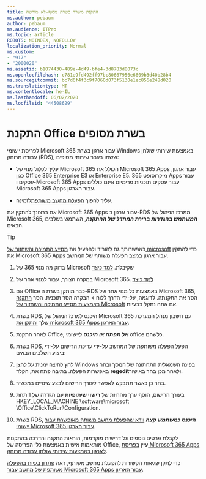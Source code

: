 ```yaml
---
title: התקנת משרד בשרת מסוף-לא מורשה
ms.author: pebaum
author: pebaum
ms.audience: ITPro
ms.topic: article
ROBOTS: NOINDEX, NOFOLLOW
localization_priority: Normal
ms.custom:
- "917"
- "2000020"
ms.assetid: b1074430-489e-4d49-bfe4-3d8783d8073c
ms.openlocfilehash: c781e9fd492ff97bc80667956e6609b3d40b28b4
ms.sourcegitcommit: bc7d6f4f3c9f7060d073f5130e1ec856e248d020
ms.translationtype: MT
ms.contentlocale: he-IL
ms.lasthandoff: 06/02/2020
ms.locfileid: "44508629"
---
```

# <a name="installing-office-on-a-terminal-server"></a>התקנת Office בשרת מסופים

לפריסת יישומי Microsoft 365 עבור ארגון בשרת Windows באמצעות שירותי שולחן עבודה מרוחק (RDS), ששמו בעבר שירותי מסופים:
  
- עליך לכלול מנוי של Microsoft 365 הכולל את Microsoft 365 Apps עבור ארגון, כגון Office 365 Enterprise E3 או Enterprise E5. מיקרוסופט 365 Apps עבור עסקים ו-Microsoft 365 Apps עבור עסקים תוכניות פרימיום אינם כוללים Microsoft 365 Apps עבור הארגון.

- עליך להפוך [הפעלת מחשב משותפת](https://docs.microsoft.com/DeployOffice/overview-shared-computer-activation)לזמינה.

אם ברצונך להתקין את Microsoft 365 Apps עבור ארגון ב-RDS ממרכז הניהול של Microsoft 365, ***המשתמש בהגדרות ברירת המחדל של ההתקנה***, השתמש בשלבים הבאים.

> [!TIP]
> באפשרותך גם להוריד ולהפעיל את [מסייע התמיכה והשחזור של microsoft](https://aka.ms/SaRA_OfficeSCA_M365Portal) כדי להתקין את Microsoft 365 Apps עבור ארגון במצב הפעלה משותף של המחשב.
  
1. בדוק מה מנוי 365 של Microsoft שקיבלת. [למד כיצד](https://docs.microsoft.com/microsoft-365/admin/admin-overview/what-subscription-do-i-have)

2. במקרה הצורך, עבור למנוי אחר של Microsoft 365. [למד כיצד](https://docs.microsoft.com/microsoft-365/commerce/subscriptions/switch-to-a-different-plan)

3. אם Office כבר מותקן בשרת ה-RDS באמצעות כל מנוי אחר של Microsoft 365, הסר את התקנתה. לדוגמה, על-ידי הדרך ללוח \> הבקרה הסר תוכנית. הסר [התקנה באמצעות מסייע התמיכה והשחזור של Microsoft](https://aka.ms/SARA-OfficeUninstall-Alchemy) אם אתה נתקל בבעיות.

4. בשרת RDS, היכנס למרכז הניהול של Microsoft 365 עם חשבון מנהל המערכת שלך [והתקן את microsoft 365 Apps עבור הארגון](https://portal.office.com/OLS/MySoftware.aspx).

5. לאחר התקנת Office, ***אל תפתח או תיכנס*** ליישומי office כלשהם.

6. בשרת RDS, הפעל הפעלה משותפת של המחשב על-ידי עריכת הרישום על-ידי ביצוע השלבים הבאים:

1. לחץ לחיצה ימנית על לחצן Windows בפינה השמאלית התחתונה של המסך ובחר באפשרות הפעלה. בתיבה פתח את, הקלד **regedit**ולאחר מכן בחר באישור.

2. בחר כן כאשר תתבקש לאפשר לעורך הרישום לבצע שינויים במכשיר.

3. בעורך הרישום, הוסף ערך מחרוזת של **רישוי שיתופיות** עם הגדרה של 1 תחת HKEY_LOCAL_MACHINE \software\microsoft \Office\ClickToRun\Configuration.

7. בשרת RDS, ***היכנס כמשתמש קצה*** [וודא שהפעלת מחשב משותף מאופשרת עבור יישומי Microsoft 365 עבור הארגון](https://docs.microsoft.com/DeployOffice/troubleshoot-shared-computer-activation#verify-that-activation-for-microsoft-365-apps-succeeded).

לקבלת פרטים נוספים על דרישות מוקדמות, הוראות התקנה והדרכה בהתקנות מותאמות אישית באמצעות כלי הפריסה של Office, עיין [בפריסת Microsoft 365 Apps לארגון באמצעות שירותי שולחן עבודה מרוחק](https://docs.microsoft.com/DeployOffice/deploy-microsoft-365-apps-remote-desktop-services).
  
כדי לתקן שגיאות הקשורות להפעלת מחשב משותף, ראה [פתרון בעיות בהפעלה משותפת של מחשב עבור Microsoft 365 Apps עבור הארגון](https://docs.microsoft.com/DeployOffice/troubleshoot-shared-computer-activation).
  